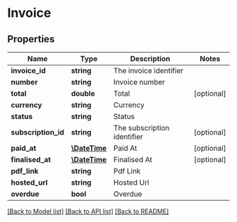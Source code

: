# Invoice

## Properties
Name | Type | Description | Notes
------------ | ------------- | ------------- | -------------
**invoice_id** | **string** | The invoice identifier | 
**number** | **string** | Invoice number | 
**total** | **double** | Total | [optional] 
**currency** | **string** | Currency | 
**status** | **string** | Status | 
**subscription_id** | **string** | The subscription identifier | [optional] 
**paid_at** | [**\DateTime**](\DateTime.md) | Paid At | [optional] 
**finalised_at** | [**\DateTime**](\DateTime.md) | Finalised At | [optional] 
**pdf_link** | **string** | Pdf Link | 
**hosted_url** | **string** | Hosted Url | 
**overdue** | **bool** | Overdue | 

[[Back to Model list]](../README.md#documentation-for-models) [[Back to API list]](../README.md#documentation-for-api-endpoints) [[Back to README]](../README.md)



